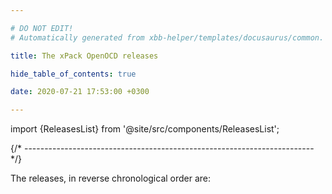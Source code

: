 ```yaml
---

# DO NOT EDIT!
# Automatically generated from xbb-helper/templates/docusaurus/common.

title: The xPack OpenOCD releases

hide_table_of_contents: true

date: 2020-07-21 17:53:00 +0300

---
```


import {ReleasesList} from '@site/src/components/ReleasesList';

{/* ------------------------------------------------------------------------ */}

The releases, in reverse chronological order are:

<ReleasesList />
